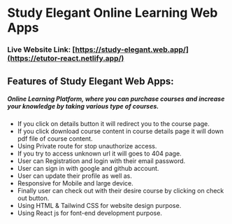 # Study Elegant Online Learning Web Apps

### Live Website Link: [https://study-elegant.web.app/](https://etutor-react.netlify.app/)

## Features of Study Elegant Web Apps:

##### Online Learning Platform, where you can purchase courses and increase your knowledge by taking various type of courses.

- If you click on details button it will redirect you to the course page.
- If you click download course content in course details page it will down pdf file of course content.
- Using Private route for stop unauthorize access.
- If you try to access unknown url it will goes to 404 page.
- User can Registration and login with their email password.
- User can sign in with google and github account.
- User can update their profile as well as.
- Responsive for Mobile and large device.
- Finally user can check out with their desire course by clicking on check out button.
- Using HTML & Tailwind CSS for website design purpose.
- Using React js for font-end development purpose.
